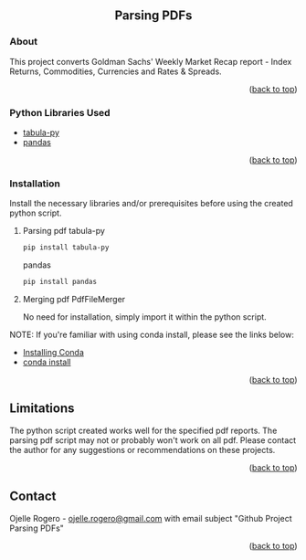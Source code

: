 <!-- PROJECT LOGO -->
<br />
<div align="center">
<h2 align="center">Parsing PDFs</h2>
</div>


<!-- ABOUT -->
### About

This project converts Goldman Sachs' Weekly Market Recap report - Index Returns, Commodities, Currencies and Rates & Spreads.

<p align="right">(<a href="#top">back to top</a>)</p>



<!-- PYTHON LIBRARIES USED -->
### Python Libraries Used

* [tabula-py](https://pypi.org/project/tabula-py/)
* [pandas](https://pandas.pydata.org/docs/user_guide/index.html)

<p align="right">(<a href="#top">back to top</a>)</p>



<!-- INSTALLATION -->
### Installation

Install the necessary libraries and/or prerequisites before using the created python script.

1. Parsing pdf
   tabula-py
   
   ```sh
   pip install tabula-py
   ```
   
   pandas
   
   ```sh
   pip install pandas
   ```

2. Merging pdf
   PdfFileMerger
   
   No need for installation, simply import it within the python script.

NOTE: If you're familiar with using conda install, please see the links below:

* [Installing Conda](https://docs.conda.io/projects/conda/en/latest/user-guide/install/index.html#)
* [conda install](https://docs.conda.io/projects/conda/en/latest/commands/install.html)

<p align="right">(<a href="#top">back to top</a>)</p>



<!-- LIMITATIONS -->
## Limitations

The python script created works well for the specified pdf reports. The parsing pdf script may not or probably won't work on all pdf. Please contact the author for any suggestions or recommendations on these projects.

<p align="right">(<a href="#top">back to top</a>)</p>



<!-- CONTACT -->
## Contact

Ojelle Rogero - ojelle.rogero@gmail.com with email subject "Github Project Parsing PDFs"

<p align="right">(<a href="#top">back to top</a>)</p>